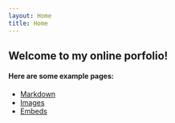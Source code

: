 ```yaml
---
layout: Home
title: Home
---
```


## Welcome to my online porfolio!


#### Here are some example pages:

- [Markdown](02-markdown-examples)
- [Images](03-images-examples)
- [Embeds](04-embeds-examples)
